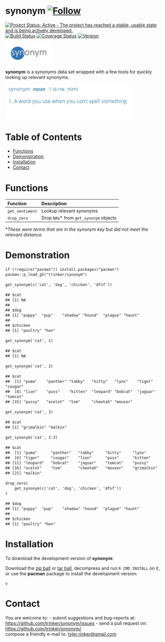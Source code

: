 synonym   [![Follow](https://img.shields.io/twitter/follow/tylerrinker.svg?style=social)](https://twitter.com/intent/follow?screen_name=tylerrinker)
============


[![Project Status: Active - The project has reached a stable, usable
state and is being actively
developed.](http://www.repostatus.org/badges/0.1.0/active.svg)](http://www.repostatus.org/#active)
[![Build
Status](https://travis-ci.org/trinker/synonym.svg?branch=master)](https://travis-ci.org/trinker/synonym)
[![Coverage
Status](https://coveralls.io/repos/trinker/synonym/badge.svg?branch=master)](https://coveralls.io/r/trinker/synonym?branch=master)
<a href="https://img.shields.io/badge/Version-0.0.1-orange.svg"><img src="https://img.shields.io/badge/Version-0.0.1-orange.svg" alt="Version"/></a>
</p>
<img src="inst/synonym_logo/r_synonym.png" width="150" alt="readability Logo">

**synonym** is a synonyms data set wrapped with a few tools for quickly
looking up relevant synonyms.

<img src="inst/synonym_logo/synonym_humor.png" width="400" alt="readability Logo">


Table of Contents
============

-   [Functions](#functions)
-   [Demonstration](#demonstration)
-   [Installation](#installation)
-   [Contact](#contact)

Functions
============


<table>
<thead>
<tr class="header">
<th align="left">Function</th>
<th align="left">Description</th>
</tr>
</thead>
<tbody>
<tr class="odd">
<td align="left"><code>get_sentiment</code></td>
<td align="left">Lookup relevant synonyms</td>
</tr>
<tr class="even">
<td align="left"><code>drop_zero</code></td>
<td align="left">Drop <code>NA</code>s* from <code>get_synonym</code> objects</td>
</tr>
</tbody>
</table>

\**These were terms that are in the synonym key but did not meet the
relevant distance.*

Demonstration
=============

    if (!require("pacman")) install.packages("pacman")
    pacman::p_load_gh("trinker/synonym")

    get_synonym(c('cat', 'dog', 'chicken', 'dfsf'))

    ## $cat
    ## [1] NA
    ## 
    ## $dog
    ## [1] "puppy"  "pup"    "shadow" "hound"  "plague" "haunt" 
    ## 
    ## $chicken
    ## [1] "poultry" "hen"

    get_synonym('cat', 1)

    ## $cat
    ## [1] NA

    get_synonym('cat', 2)

    ## $cat
    ##  [1] "puma"    "panther" "tabby"   "kitty"   "lynx"    "tiger"   "cougar" 
    ##  [8] "lion"    "puss"    "kitten"  "leopard" "bobcat"  "jaguar"  "tomcat" 
    ## [15] "pussy"   "ocelot"  "tom"     "cheetah" "mouser"

    get_synonym('cat', 3)

    ## $cat
    ## [1] "grimalkin" "malkin"

    get_synonym('cat', 2:3)

    ## $cat
    ##  [1] "puma"      "panther"   "tabby"     "kitty"     "lynx"     
    ##  [6] "tiger"     "cougar"    "lion"      "puss"      "kitten"   
    ## [11] "leopard"   "bobcat"    "jaguar"    "tomcat"    "pussy"    
    ## [16] "ocelot"    "tom"       "cheetah"   "mouser"    "grimalkin"
    ## [21] "malkin"

    drop_zero(
        get_synonym(c('cat', 'dog', 'chicken', 'dfsf'))
    )

    ## $dog
    ## [1] "puppy"  "pup"    "shadow" "hound"  "plague" "haunt" 
    ## 
    ## $chicken
    ## [1] "poultry" "hen"

Installation
============

To download the development version of **synonym**:

Download the [zip
ball](https://github.com/trinker/synonym/zipball/master) or [tar
ball](https://github.com/trinker/synonym/tarball/master), decompress and
run `R CMD INSTALL` on it, or use the **pacman** package to install the
development version:

    v

Contact
=======

You are welcome to:   - submit suggestions and bug-reports at: <https://github.com/trinker/synonym/issues>   - send a pull request on: <https://github.com/trinker/synonym/>  
 compose a friendly e-mail to: <tyler.rinker@gmail.com>